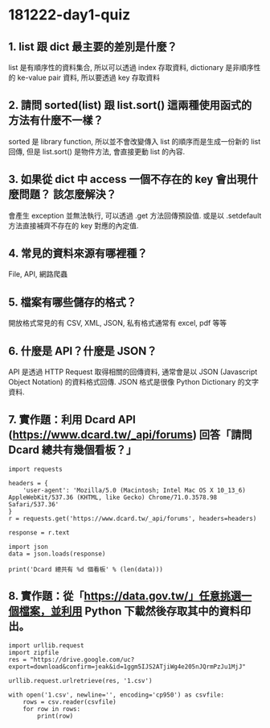 # 181222-day1-quiz

## 1. list 跟 dict 最主要的差別是什麼？

list 是有順序性的資料集合, 所以可以透過 index 存取資料, dictionary 是非順序性的 ke-value pair 資料, 所以要透過 key 存取資料

## 2. 請問 sorted(list) 跟 list.sort() 這兩種使用函式的方法有什麼不一樣？

sorted 是 library function, 所以並不會改變傳入 list 的順序而是生成一份新的 list 回傳, 但是 list.sort() 是物件方法, 會直接更動 list 的內容.

## 3. 如果從 dict 中 access 一個不存在的 key 會出現什麼問題？ 該怎麼解決？

會產生 exception 並無法執行, 可以透過 .get 方法回傳預設值. 或是以 .setdefault 方法直接補齊不存在的 key 對應的內定值.

## 4. 常見的資料來源有哪裡種？

File, API, 網路爬蟲

## 5. 檔案有哪些儲存的格式？

開放格式常見的有 CSV, XML, JSON, 私有格式通常有 excel, pdf 等等 

## 6. 什麼是 API？什麼是 JSON？

API 是透過 HTTP Request 取得相關的回傳資料, 通常會是以 JSON (Javascript Object Notation) 的資料格式回傳. JSON 格式是很像 Python Dictionary 的文字資料.

## 7. 實作題：利用 Dcard API (https://www.dcard.tw/_api/forums) 回答「請問 Dcard 總共有幾個看板？」

```
import requests

headers = {
    'user-agent': 'Mozilla/5.0 (Macintosh; Intel Mac OS X 10_13_6) AppleWebKit/537.36 (KHTML, like Gecko) Chrome/71.0.3578.98 Safari/537.36'
}
r = requests.get('https://www.dcard.tw/_api/forums', headers=headers)

response = r.text

import json
data = json.loads(response)

print('Dcard 總共有 %d 個看板' % (len(data)))

```

## 8. 實作題：從「https://data.gov.tw/」任意挑選一個檔案，並利用 Python 下載然後存取其中的資料印出。

```
import urllib.request
import zipfile 
res = "https://drive.google.com/uc?export=download&confirm=jeak&id=1ggm5IJS2ATjiWg4e205nJQrmPzJu1MjJ"

urllib.request.urlretrieve(res, '1.csv')

with open('1.csv', newline='', encoding='cp950') as csvfile:
    rows = csv.reader(csvfile)
    for row in rows:
        print(row)
```
